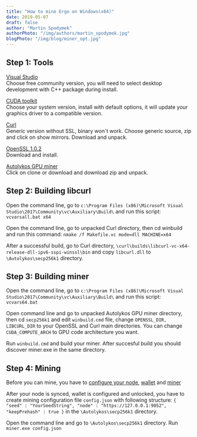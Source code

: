 ```yaml
---
title: "How to mine Ergo on Windows(x64)"
date: 2019-05-07
draft: false
author: "Martin Spodymek"
authorPhoto: "/img/authors/martin_spodymek.jpg"
blogPhoto: "/img/blog/miner_opt.jpg"
---
```


## Step 1: Tools

[Visual Studio](https://visualstudio.microsoft.com/downloads/)  
Choose free community version, you will need to select desktop development with C++ package during install.

[CUDA toolkit](https://developer.nvidia.com/cuda-downloads)    
Choose your system version, install with default options, it will update your graphics driver to a compatible version.

[Curl](https://curl.haxx.se/latest.cgi?curl=win64-nossl)   
Generic version without SSL, binary won`t work. Choose generic source, zip and click on show mirrors. Download and unpack.

[OpenSSL 1.0.2](https://slproweb.com/download/Win64OpenSSL-1_0_2r.exe)  
Download and install.

[Autolykos GPU miner](https://github.com/ergoplatform/Autolykos-GPU-miner)  
Click on clone or download and download zip and unpack.

## Step 2: Building libcurl

Open the command line, go to ``c:\Program Files (x86)\Microsoft Visual Studio\2017\Community\vc\Auxiliary\Build\`` and run this script: ``vcvarsall.bat x64``

Open the command line, go to unpacked Curl directory, then cd winbuild and run this command: ``nmake /f Makefile.vc mode=dll MACHINE=x64``

After a successful build, go to Curl directory, ``\curl\builds\libcurl-vc-x64-release-dll-ipv6-sspi-winssl\bin`` and copy ``libcurl.dll`` to ``\Autolykos\secp256k1`` directory. 

## Step 3: Building miner

Open the command line, go to ``c:\Program Files (x86)\Microsoft Visual Studio\2017\Community\vc\Auxiliary\Build\`` and run this script: ``vcvars64.bat``

Open command line and go to unpacked Autolykos GPU miner directory, then cd ``secp256k1`` and edit ``winbuild.cmd`` file, change ``OPENSSL_DIR, LIBCURL_DIR`` to your OpenSSL and Curl main directories. You can change ``CUDA_COMPUTE_ARCH`` to GPU code architecture you want.

Run ``winbuild.cmd`` and build your miner. After succesful build you should discover miner.exe in the same directory.

## Step 4: Mining

Before you can mine, you have to [configure your node](https://github.com/ergoplatform/ergo/wiki/Set-up-a-full-node), [wallet](https://github.com/ergoplatform/ergo/wiki/Wallet-configuration) and [miner](https://github.com/ergoplatform/ergo/wiki/Mining)

After your node is synced, wallet is configured and unlocked, you have to create mining configuration file ``config.json`` with following structure: ``{ "seed" : "YourSeedString", "node" : "https://127.0.0.1:9052", "keepPrehash" : true }`` in the ``\Autolykos\secp256k1`` directory.

Open the command line and go to ``\Autolykos\secp256k1`` directory. Run ``miner.exe config.json``
